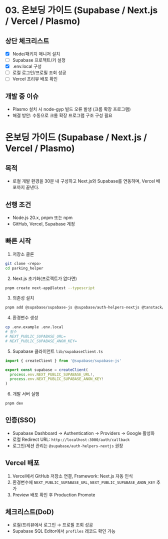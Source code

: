 # 03. 온보딩 가이드 (Supabase / Next.js / Vercel / Plasmo)

## 상단 체크리스트
- [x] Node/패키지 매니저 설치
- [ ] Supabase 프로젝트/키 설정
- [x] .env.local 구성
- [ ] 로컬 로그인/프로필 조회 성공
- [ ] Vercel 프리뷰 배포 확인

## 개발 중 이슈
- Plasmo 설치 시 node-gyp 빌드 오류 발생 (크롬 확장 프로그램)
- 해결 방안: 수동으로 크롬 확장 프로그램 구조 구성 필요

# 온보딩 가이드 (Supabase / Next.js / Vercel / Plasmo)

## 목적
- 로컬 개발 환경을 30분 내 구성하고 Next.js와 Supabase를 연동하며, Vercel 배포까지 끝낸다.

## 선행 조건
- Node.js 20.x, pnpm 또는 npm
- GitHub, Vercel, Supabase 계정

## 빠른 시작
1) 저장소 클론
```bash
git clone <repo>
cd parking_helper
```
2) Next.js 초기화(프로젝트가 없다면)
```bash
pnpm create next-app@latest --typescript
```
3) 의존성 설치
```bash
pnpm add @supabase/supabase-js @supabase/auth-helpers-nextjs @tanstack/react-query
```
4) 환경변수 생성
```bash
cp .env.example .env.local
# 필수
# NEXT_PUBLIC_SUPABASE_URL=
# NEXT_PUBLIC_SUPABASE_ANON_KEY=
```
5) Supabase 클라이언트 `lib/supabaseClient.ts`
```ts
import { createClient } from '@supabase/supabase-js'

export const supabase = createClient(
  process.env.NEXT_PUBLIC_SUPABASE_URL!,
  process.env.NEXT_PUBLIC_SUPABASE_ANON_KEY!
)
```
6) 개발 서버 실행
```bash
pnpm dev
```

## 인증(SSO)
- Supabase Dashboard → Authentication → Providers → Google 활성화
- 로컬 Redirect URL: `http://localhost:3000/auth/callback`
- 로그인/세션 관리는 `@supabase/auth-helpers-nextjs` 권장

## Vercel 배포
1) Vercel에서 GitHub 저장소 연결, Framework: Next.js 자동 인식
2) 환경변수에 `NEXT_PUBLIC_SUPABASE_URL`, `NEXT_PUBLIC_SUPABASE_ANON_KEY` 추가
3) Preview 배포 확인 후 Production Promote

## 체크리스트(DoD)
- 로컬/프리뷰에서 로그인 → 프로필 조회 성공
- Supabase SQL Editor에서 `profiles` 레코드 확인 가능
